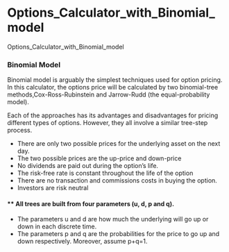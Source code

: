 # Options_Calculator_with_Binomial_model
Options_Calculator_with_Binomial_model

### Binomial Model
Binomial model is arguably the simplest techniques used for option pricing. In this calculator, the options price will be calculated by two binomial-tree methods,Cox-Ross-Rubinstein and Jarrow-Rudd (the equal-probability model). 

Each of the approaches has its advantages and disadvantages for pricing different types of options. However, they all involve a similar tree-step process.

* There are only two possible prices for the underlying asset on the next day.
* The two possible prices are the up-price and down-price
* No dividends are paid out during the option’s life.
* The risk-free rate is constant throughout the life of the option
* There are no transaction and commissions costs in buying the option.
* Investors are risk neutral

#### ** All trees are built from four parameters (u, d, p and q). 
- The parameters u and d are how much the underlying will go up or down in each discrete time. 
- The parameters p and q are the probabilities for the price to go up and down respectively. Moreover, assume p+q=1.
